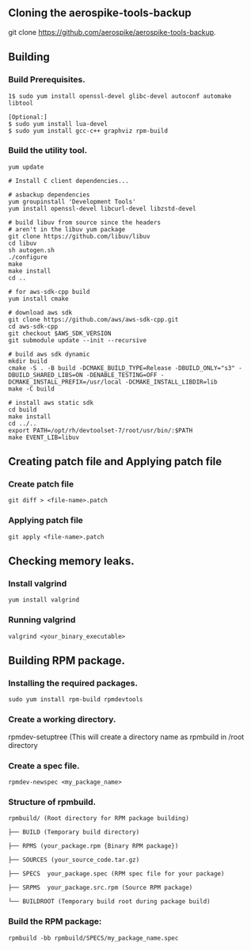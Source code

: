 ## Cloning the aerospike-tools-backup
git clone https://github.com/aerospike/aerospike-tools-backup.

## Building

### Build Prerequisites.
```shell
1$ sudo yum install openssl-devel glibc-devel autoconf automake libtool

[Optional:]
$ sudo yum install lua-devel
$ sudo yum install gcc-c++ graphviz rpm-build

```
### Build the utility tool.
```shell
yum update

# Install C client dependencies...

# asbackup dependencies
yum groupinstall 'Development Tools'
yum install openssl-devel libcurl-devel libzstd-devel

# build libuv from source since the headers
# aren't in the libuv yum package
git clone https://github.com/libuv/libuv
cd libuv
sh autogen.sh
./configure
make
make install
cd ..

# for aws-sdk-cpp build
yum install cmake

# download aws sdk
git clone https://github.com/aws/aws-sdk-cpp.git
cd aws-sdk-cpp
git checkout $AWS_SDK_VERSION
git submodule update --init --recursive

# build aws sdk dynamic
mkdir build
cmake -S . -B build -DCMAKE_BUILD_TYPE=Release -DBUILD_ONLY="s3" -DBUILD_SHARED_LIBS=ON -DENABLE_TESTING=OFF -DCMAKE_INSTALL_PREFIX=/usr/local -DCMAKE_INSTALL_LIBDIR=lib
make -C build

# install aws static sdk
cd build
make install
cd ../..
export PATH=/opt/rh/devtoolset-7/root/usr/bin/:$PATH
make EVENT_LIB=libuv
```

## Creating patch file and Applying patch file

### Create patch file
```shell
git diff > <file-name>.patch
```

### Applying patch file
```shell
git apply <file-name>.patch
```


## Checking memory leaks.

### Install valgrind
```shell
yum install valgrind
```

### Running valgrind
```shell
valgrind <your_binary_executable>
```
## Building RPM package.
### Installing the required packages.
```shell
sudo yum install rpm-build rpmdevtools
```

### Create a working directory.
rpmdev-setuptree  (This will create a directory name as rpmbuild in /root directory 

### Create a spec file.
```shell
rpmdev-newspec <my_package_name>
```


### Structure of rpmbuild.
```
rpmbuild/ (Root directory for RPM package building)

├── BUILD (Temporary build directory)

├── RPMS (your_package.rpm {Binary RPM package})

├── SOURCES (your_source_code.tar.gz)

├── SPECS  your_package.spec (RPM spec file for your package)

├── SRPMS  your_package.src.rpm (Source RPM package)

└── BUILDROOT (Temporary build root during package build)

```
### Build the RPM package:
```shell
rpmbuild -bb rpmbuild/SPECS/my_package_name.spec
```


